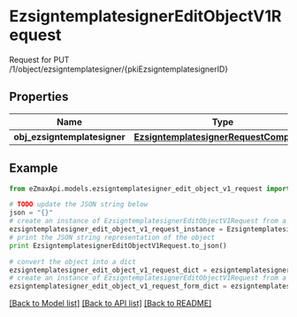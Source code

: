# EzsigntemplatesignerEditObjectV1Request

Request for PUT /1/object/ezsigntemplatesigner/{pkiEzsigntemplatesignerID}

## Properties

Name | Type | Description | Notes
------------ | ------------- | ------------- | -------------
**obj_ezsigntemplatesigner** | [**EzsigntemplatesignerRequestCompound**](EzsigntemplatesignerRequestCompound.md) |  | 

## Example

```python
from eZmaxApi.models.ezsigntemplatesigner_edit_object_v1_request import EzsigntemplatesignerEditObjectV1Request

# TODO update the JSON string below
json = "{}"
# create an instance of EzsigntemplatesignerEditObjectV1Request from a JSON string
ezsigntemplatesigner_edit_object_v1_request_instance = EzsigntemplatesignerEditObjectV1Request.from_json(json)
# print the JSON string representation of the object
print EzsigntemplatesignerEditObjectV1Request.to_json()

# convert the object into a dict
ezsigntemplatesigner_edit_object_v1_request_dict = ezsigntemplatesigner_edit_object_v1_request_instance.to_dict()
# create an instance of EzsigntemplatesignerEditObjectV1Request from a dict
ezsigntemplatesigner_edit_object_v1_request_form_dict = ezsigntemplatesigner_edit_object_v1_request.from_dict(ezsigntemplatesigner_edit_object_v1_request_dict)
```
[[Back to Model list]](../README.md#documentation-for-models) [[Back to API list]](../README.md#documentation-for-api-endpoints) [[Back to README]](../README.md)


